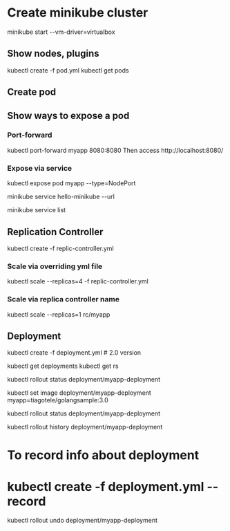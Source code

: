 # Create minikube cluster

minikube start --vm-driver=virtualbox

## Show nodes, plugins


kubectl create -f pod.yml
kubectl get pods
## Create pod

## Show ways to expose a pod

### Port-forward
kubectl port-forward myapp 8080:8080
Then access http://localhost:8080/

### Expose via service 

kubectl expose pod myapp --type=NodePort

minikube service hello-minikube --url

minikube service list

## Replication Controller

kubectl create -f replic-controller.yml 

### Scale via overriding yml file

kubectl scale --replicas=4 -f replic-controller.yml

### Scale via replica controller name
kubectl scale --replicas=1 rc/myapp


## Deployment
kubectl create -f deployment.yml # 2.0 version

kubectl get deployments
kubectl get rs

kubectl rollout status deployment/myapp-deployment

kubectl set image deployment/myapp-deployment myapp=tiagotele/golangsample:3.0

kubectl rollout status deployment/myapp-deployment

kubectl rollout history deployment/myapp-deployment

# To record info about deployment
# kubectl create -f deployment.yml --record

kubectl rollout undo deployment/myapp-deployment
